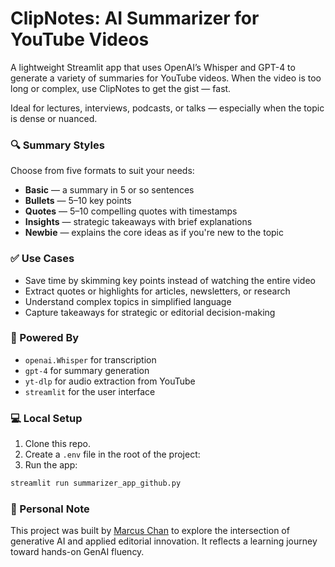 # ClipNotes: AI Summarizer for YouTube Videos

A lightweight Streamlit app that uses OpenAI’s Whisper and GPT-4 to generate a variety of summaries for YouTube videos. When the video is too long or complex, use ClipNotes to get the gist — fast.

Ideal for lectures, interviews, podcasts, or talks — especially when the topic is dense or nuanced.

### 🔍 Summary Styles
Choose from five formats to suit your needs:

- **Basic** — a summary in 5 or so sentences  
- **Bullets** — 5–10 key points  
- **Quotes** — 5–10 compelling quotes with timestamps  
- **Insights** — strategic takeaways with brief explanations  
- **Newbie** — explains the core ideas as if you're new to the topic

### ✅ Use Cases
- Save time by skimming key points instead of watching the entire video  
- Extract quotes or highlights for articles, newsletters, or research  
- Understand complex topics in simplified language  
- Capture takeaways for strategic or editorial decision-making

### 🧠 Powered By
- `openai.Whisper` for transcription  
- `gpt-4` for summary generation  
- `yt-dlp` for audio extraction from YouTube  
- `streamlit` for the user interface

### 💻 Local Setup
1. Clone this repo.
2. Create a `.env` file in the root of the project:
3. Run the app:
```bash
streamlit run summarizer_app_github.py
```

### 👋 Personal Note
This project was built by [Marcus Chan](https://www.linkedin.com/in/marcusdchan/) to explore the intersection of generative AI and applied editorial innovation. It reflects a learning journey toward hands-on GenAI fluency.